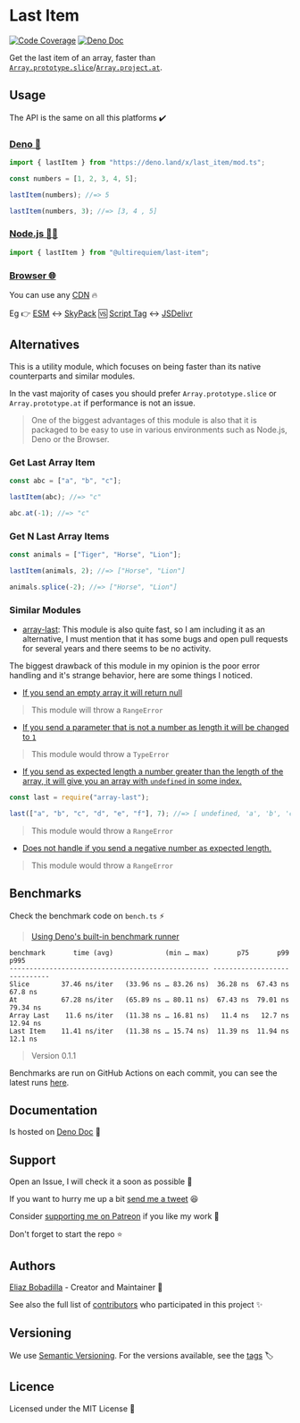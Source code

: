 # Last Item

[![Code Coverage](https://codecov.io/gh/ultirequiem/last_item/branch/main/graph/badge.svg)](https://codecov.io/gh/ultirequiem/last_item)
[![Deno Doc](https://doc.deno.land/badge.svg)](https://doc.deno.land/https/deno.land/x/last_item/mod.ts)

Get the last item of an array, faster than
[`Array.prototype.slice`](https://developer.mozilla.org/docs/Web/JavaScript/Reference/Global_Objects/Array/slice)/[`Array.project.at`](https://developer.mozilla.org/docs/Web/JavaScript/Reference/Global_Objects/Array/at).

## Usage

The API is the same on all this platforms ✔️

### [Deno 🦕](https://deno.land/x/last_item)

```javascript
import { lastItem } from "https://deno.land/x/last_item/mod.ts";

const numbers = [1, 2, 3, 4, 5];

lastItem(numbers); //=> 5

lastItem(numbers, 3); //=> [3, 4 , 5]
```

### [Node.js 🐢🚀](https://npmjs.com/package/@ultirequiem/last-item)

```javascript
import { lastItem } from "@ultirequiem/last-item";
```

### [Browser 🌐](https://developer.mozilla.org/en-US/docs/Glossary/Browser)

You can use any [CDN](https://en.wikipedia.org/wiki/Content_delivery_network) 🔥

Eg 👉
[ESM](https://developer.mozilla.org/en-US/docs/Web/JavaScript/Guide/Modules) ↔️
[SkyPack](https://cdn.skypack.dev/@ultirequiem/random-item) 🆚
[Script Tag](https://developer.mozilla.org/en-US/docs/Web/HTML/Element/script)
↔️ [JSDelivr](https://cdn.jsdelivr.net/npm/@ultirequiem/random-item)

## Alternatives

This is a utility module, which focuses on being faster than its native
counterparts and similar modules.

In the vast majority of cases you should prefer `Array.prototype.slice` or
`Array.prototype.at` if performance is not an issue.

> One of the biggest advantages of this module is also that it is packaged to be
> easy to use in various environments such as Node.js, Deno or the Browser.

### Get Last Array Item

```javascript
const abc = ["a", "b", "c"];

lastItem(abc); //=> "c"

abc.at(-1); //=> "c"
```

### Get N Last Array Items

```javascript
const animals = ["Tiger", "Horse", "Lion"];

lastItem(animals, 2); //=> ["Horse", "Lion"]

animals.splice(-2); //=> ["Horse", "Lion"]
```

### Similar Modules

- [array-last](https://github.com/jonschlinkert/array-last): This module is also
  quite fast, so I am including it as an alternative, I must mention that it has
  some bugs and open pull requests for several years and there seems to be no
  activity.

The biggest drawback of this module in my opinion is the poor error handling and
it's strange behavior, here are some things I noticed.

- [If you send an empty array it will return null](https://github.com/jonschlinkert/array-last/blob/master/index.js#L16)

> This module will throw a `RangeError`

- [If you send a parameter that is not a number as length it will be changed to
  `1`](https://github.com/jonschlinkert/array-last/blob/master/index.js#L20)

> This module would throw a `TypeError`

- [If you send as expected length a number greater than the length of the array,
  it will give you an array with `undefined` in some index.](https://github.com/jonschlinkert/array-last/issues/6)

```javascript
const last = require("array-last");

last(["a", "b", "c", "d", "e", "f"], 7); //=> [ undefined, 'a', 'b', 'c', 'd', 'e', 'f' ]
```

> This module would throw a `RangeError`

- [Does not handle if you send a negative number as expected length.](https://github.com/jonschlinkert/array-last/issues/10)

> This module would throw a `RangeError`

## Benchmarks

Check the benchmark code on `bench.ts` ⚡

> [Using Deno's built-in benchmark runner](https://deno.land/manual/tools/benchmarker)

```
benchmark       time (avg)             (min … max)       p75       p99      p995
-------------------------------------------------- -----------------------------
Slice        37.46 ns/iter   (33.96 ns … 83.26 ns)  36.28 ns  67.43 ns   67.8 ns
At           67.28 ns/iter   (65.89 ns … 80.11 ns)  67.43 ns  79.01 ns  79.34 ns
Array Last    11.6 ns/iter   (11.38 ns … 16.81 ns)   11.4 ns   12.7 ns  12.94 ns
Last Item    11.41 ns/iter   (11.38 ns … 15.74 ns)  11.39 ns  11.94 ns   12.1 ns
```

> Version 0.1.1

Benchmarks are run on GitHub Actions on each commit, you can see the latest runs
[here](https://github.com/UltiRequiem/last_item/actions/workflows/benchmark.yaml).

## Documentation

Is hosted on
[Deno Doc](https://doc.deno.land/https://deno.land/x/last_item/mod.ts) 📄

## Support

Open an Issue, I will check it a soon as possible 👀

If you want to hurry me up a bit
[send me a tweet](https://twitter.com/UltiRequiem) 😆

Consider [supporting me on Patreon](https://patreon.com/UltiRequiem) if you like
my work 🙏

Don't forget to start the repo ⭐

## Authors

[Eliaz Bobadilla](https://ultirequiem.com) - Creator and Maintainer 💪

See also the full list of
[contributors](https://github.com/UltiRequiem/last_item/contributors) who
participated in this project ✨

## Versioning

We use [Semantic Versioning](http://semver.org). For the versions available, see
the [tags](https://github.com/UltiRequiem/last_item/tags) 🏷️

## Licence

Licensed under the MIT License 📄
